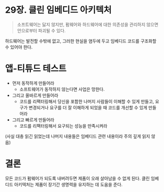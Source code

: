 # 29장. 클린 임베디드 아키텍처

> 소프트웨어는 닳지 않지만, 펌웨어와 하드웨어에 대한 의존성을 관리하지 않으면 안으로부터 파괴될 수 있다.

하드웨어는 발전할 수밖에 없고, 그러한 현실을 염두에 두고 임베디드 코드를 구조화할 수 있어야 한다.

# 앱-티튜드 테스트

- 먼저 동작하게 만들어라
    - 소프트웨어가 동작하지 않는다면 사업은 망한다.
- 그리고 올바르게 만들어라
    - 코드를 리팩터링해서 당신을 포함한 나머지 사람들이 이해할 수 있게 만들고, 요구가 변경되거나 요구를 더 잘 이해하게 되었을 때 코드를 개선할 수 있게 만들어라
- 그리고 빠르게 만들어라
    - 코드를 리팩터링해서 요구되는 성능을 만족시켜라

(사실 대충 읽긴 읽었는데 나머지 내용들은 임베디드 관련 내용이라 주의 깊게 읽지 않음)

# 결론

모든 코드가 펌웨어가 되도록 내버려두면 제품이 오래 살아남을 수 없게 된다. 클린 임베디드 아키텍처는 제품이 장기간 생명력을 유지하는 데 도움을 준다.